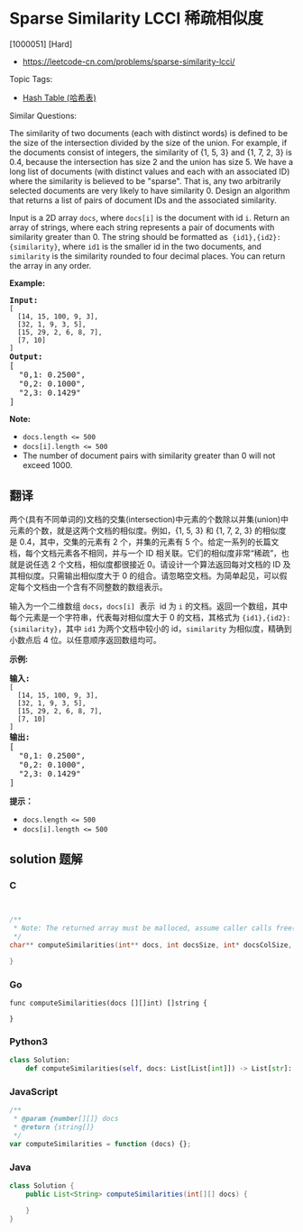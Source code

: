 # Sparse Similarity LCCI 稀疏相似度

[1000051] [Hard]

- https://leetcode-cn.com/problems/sparse-similarity-lcci/

Topic Tags:

- [Hash Table (哈希表)](https://leetcode-cn.com/tag/hash-table/)

Similar Questions:

The similarity of two documents (each with distinct words) is defined to be the size of the intersection divided by the size of the union. For example, if the documents consist of integers, the similarity of {1, 5, 3} and {1, 7, 2, 3} is 0.4, because the intersection has size 2 and the union has size 5. We have a long list of documents (with distinct values and each with an associated ID) where the similarity is believed to be "sparse". That is, any two arbitrarily selected documents are very likely to have similarity 0. Design an algorithm that returns a list of pairs of document IDs and the associated similarity.

Input is a 2D array `docs`, where `docs[i]` is the document with id `i`. Return an array of strings, where each string represents a pair of documents with similarity greater than 0. The string should be formatted as  `{id1},{id2}: {similarity}`, where `id1` is the smaller id in the two documents, and `similarity` is the similarity rounded to four decimal places. You can return the array in any order.

**Example:**

<pre><strong>Input:</strong> 
<code>[
&nbsp; [14, 15, 100, 9, 3],
&nbsp; [32, 1, 9, 3, 5],
&nbsp; [15, 29, 2, 6, 8, 7],
&nbsp; [7, 10]
]</code>
<strong>Output:</strong>
[
&nbsp; "0,1: 0.2500",
&nbsp; "0,2: 0.1000",
&nbsp; "2,3: 0.1429"
]</pre>

**Note:**

- `docs.length <= 500`
- `docs[i].length <= 500`
- The number of document pairs with similarity greater than 0 will not exceed 1000.

## 翻译

两个(具有不同单词的)文档的交集(intersection)中元素的个数除以并集(union)中元素的个数，就是这两个文档的相似度。例如，{1, 5, 3} 和 {1, 7, 2, 3} 的相似度是 0.4，其中，交集的元素有 2 个，并集的元素有 5 个。给定一系列的长篇文档，每个文档元素各不相同，并与一个 ID 相关联。它们的相似度非常“稀疏”，也就是说任选 2 个文档，相似度都很接近 0。请设计一个算法返回每对文档的 ID 及其相似度。只需输出相似度大于 0 的组合。请忽略空文档。为简单起见，可以假定每个文档由一个含有不同整数的数组表示。

输入为一个二维数组 `docs`，`docs[i]`  表示  id 为 `i` 的文档。返回一个数组，其中每个元素是一个字符串，代表每对相似度大于 0 的文档，其格式为 `{id1},{id2}: {similarity}`，其中 `id1` 为两个文档中较小的 id，`similarity` 为相似度，精确到小数点后 4 位。以任意顺序返回数组均可。

**示例:**

<pre><strong>输入:</strong> 
<code>[
&nbsp; [14, 15, 100, 9, 3],
&nbsp; [32, 1, 9, 3, 5],
&nbsp; [15, 29, 2, 6, 8, 7],
&nbsp; [7, 10]
]</code>
<strong>输出:</strong>
[
&nbsp; "0,1: 0.2500",
&nbsp; "0,2: 0.1000",
&nbsp; "2,3: 0.1429"
]</pre>

**提示：**

- `docs.length <= 500`
- `docs[i].length <= 500`

## solution 题解

### C

```c


/**
 * Note: The returned array must be malloced, assume caller calls free().
 */
char** computeSimilarities(int** docs, int docsSize, int* docsColSize, int* returnSize){

}


```

### Go

```golang
func computeSimilarities(docs [][]int) []string {

}
```

### Python3

```python
class Solution:
    def computeSimilarities(self, docs: List[List[int]]) -> List[str]:
```

### JavaScript

```javascript
/**
 * @param {number[][]} docs
 * @return {string[]}
 */
var computeSimilarities = function (docs) {};
```

### Java

```java
class Solution {
    public List<String> computeSimilarities(int[][] docs) {

    }
}
```
